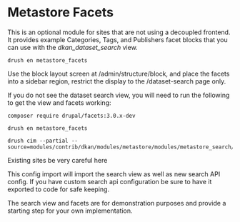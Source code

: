 # Metastore Facets

This is an optional module for sites that are not using a decoupled frontend. It provides example Categories, Tags, and Publishers facet blocks that you can use with the *dkan_dataset_search* view.

    drush en metastore_facets

Use the block layout screen at /admin/structure/block, and place the facets into a sidebar region, restrict the display to the /dataset-search page only.

If you do not see the dataset search view, you will need to run the following to get the view and facets working:

    composer require drupal/facets:3.0.x-dev

    drush en metastore_facets

    drush cim --partial --source=modules/contrib/dkan/modules/metastore/modules/metastore_search/config/install

<aside class="admonition warning">
    <p class="admonition-title">Existing sites be very careful here</p>
    <p>This config import will import the search view as well as new search API config. If you have custom search api configuration be sure to have it exported to code for safe keeping.</p>
</aside>

The search view and facets are for demonstration purposes and provide a starting step for your own implementation.
